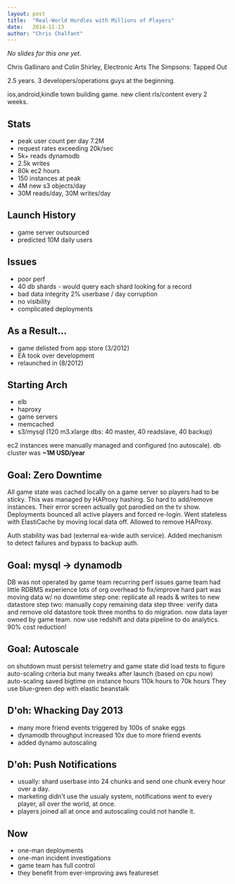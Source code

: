 ```yaml
---
layout: post
title:  "Real-World Hurdles with Millions of Players"
date:   2014-11-13
author: "Chris Chalfant"
---
```


*No slides for this one yet.*

Chris Gallinaro and Colin Shirley, Electronic Arts
The Simpsons: Tapped Out

2.5 years. 3 developers/operations guys at the beginning.

ios,android,kindle town building game.
new client rls/content every 2 weeks.

Stats
-----
* peak user count per day 7.2M
* request rates exceeding 20k/sec
* 5k+ reads dynamodb
* 2.5k writes
* 80k ec2 hours
* 150 instances at peak
* 4M new s3 objects/day
* 30M reads/day, 30M writes/day

Launch History
--------------
* game server outsourced
* predicted 10M daily users

Issues
------
* poor perf
* 40 db shards - would query each shard looking for a record
* bad data integrity 2% userbase / day corruption
* no visibility
* complicated deployments

As a Result...
--------------
* game delisted from app store (3/2012)
* EA took over development
* relaunched in (8/2012)

Starting Arch
-------------
* elb
* haproxy
* game servers
* memcached
* s3/mysql (120 m3.xlarge dbs: 40 master, 40 readslave, 40 backup)

ec2 instances were manually managed and configured (no autoscale).
db cluster was **~1M USD/year**

Goal: Zero Downtime
-------------------
All game state was cached locally on a game server so players
had to be sticky. This was managed by HAProxy hashing. So hard
to add/remove instances.
Their error screen actually got parodied on the tv show.
Deployments bounced all active players and forced re-login.
Went stateless with ElastiCache by moving local data off.
Allowed to remove HAProxy.

Auth stability was bad (external ea-wide auth service).
Added mechanism to detect failures and bypass to backup auth.

Goal: mysql -> dynamodb
-----------------------

DB was not operated by game team
recurring perf issues
game team had little RDBMS experience
lots of org overhead to fix/improve
hard part was moving data w/ no downtime
step one: replicate all reads & writes to new datastore
step two: manually copy remaining data
step three: verify data and remove old datastore
took three months to do migration.
now data layer owned by game team.
now use redshift and data pipeline to do analytics.
90% cost reduction!

Goal: Autoscale
-----------------
on shutdown must persist telemetry and game state
did load tests to figure auto-scaling criteria
but many tweaks after launch (based on cpu now)
auto-scaling saved bigtime on instance hours
110k hours to 70k hours
They use blue-green dep with elastic beanstalk

D'oh: Whacking Day 2013
-----------------------
* many more friend events triggered by 100s of snake eggs
* dynamodb throughput increased 10x due to more friend events
* added dynamo autoscaling

D'oh: Push Notifications
------------------------
* usually: shard userbase into 24 chunks and send one chunk every hour over a day.
* marketing didn't use the usualy system, notifications went to every player, all over the world, at once.
* players joined all at once and autoscaling could not handle it.

Now
---
* one-man deployments
* one-man incident investigations
* game team has full control
* they benefit from ever-improving aws featureset
